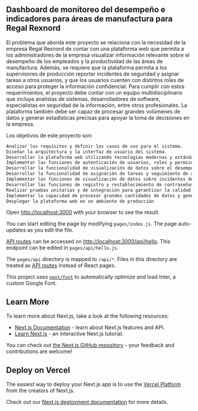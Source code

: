 ## Dashboard de monitoreo del desempeño e indicadores para áreas de manufactura para Regal Rexnord

El problema que aborda este proyecto se relaciona con la necesidad de la empresa Regal Rexnord de contar con una plataforma web que permita a los administradores de la empresa visualizar información relevante sobre el desempeño de los empleados y la productividad de las áreas de manufactura. Además, se requiere que la plataforma permita a los supervisores de producción reportar incidentes de seguridad y asignar tareas a otros usuarios, y que los usuarios cuenten con distintos roles de acceso para proteger la información confidencial. Para cumplir con estos requerimientos, el proyecto debe contar con un equipo multidisciplinario que incluya analistas de sistemas, desarrolladores de software, especialistas en seguridad de la información, entre otros profesionales. La plataforma también debe ser capaz de procesar grandes volúmenes de datos y generar estadísticas precisas para apoyar la toma de decisiones en la empresa.

Los objetivos de este proyecto son:

```bash
Analizar los requisitos y definir los casos de uso para el sistema.
Diseñar la arquitectura y la interfaz de usuario del sistema.
Desarrollar la plataforma web utilizando tecnologías modernas y estándares de seguridad.
Implementar las funciones de autenticación de usuarios, roles y permisos.
Desarrollar la funcionalidad de visualización de datos sobre el desempeño de los empleados y las actividades de producción.
Desarrollar la funcionalidad de asignación de tareas y seguimiento de actividades.
Implementar las funciones de visualización de datos sobre incidentes de seguridad y de manufactura.
Desarrollar las funciones de registro y restablecimiento de contraseñas para los usuarios.
Realizar pruebas unitarias y de integración para garantizar la calidad del sistema.
Implementar la capacidad de procesar grandes cantidades de datos y generar estadísticas precisas.
Desplegar la plataforma web en un ambiente de producción
```

Open [http://localhost:3000](http://localhost:3000) with your browser to see the result.

You can start editing the page by modifying `pages/index.js`. The page auto-updates as you edit the file.

[API routes](https://nextjs.org/docs/api-routes/introduction) can be accessed on [http://localhost:3000/api/hello](http://localhost:3000/api/hello). This endpoint can be edited in `pages/api/hello.js`.

The `pages/api` directory is mapped to `/api/*`. Files in this directory are treated as [API routes](https://nextjs.org/docs/api-routes/introduction) instead of React pages.

This project uses [`next/font`](https://nextjs.org/docs/basic-features/font-optimization) to automatically optimize and load Inter, a custom Google Font.

## Learn More

To learn more about Next.js, take a look at the following resources:

- [Next.js Documentation](https://nextjs.org/docs) - learn about Next.js features and API.
- [Learn Next.js](https://nextjs.org/learn) - an interactive Next.js tutorial.

You can check out [the Next.js GitHub repository](https://github.com/vercel/next.js/) - your feedback and contributions are welcome!

## Deploy on Vercel

The easiest way to deploy your Next.js app is to use the [Vercel Platform](https://vercel.com/new?utm_medium=default-template&filter=next.js&utm_source=create-next-app&utm_campaign=create-next-app-readme) from the creators of Next.js.

Check out our [Next.js deployment documentation](https://nextjs.org/docs/deployment) for more details.
